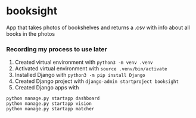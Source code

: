 # booksight
App that takes photos of bookshelves and returns a .csv with info about all books in the photos


### Recording my process to use later 

1. Created virtual environment with `python3 -m venv .venv`
2. Activated virtual environment with `source .venv/bin/activate`
3. Installed Django with `python3 -m pip install Django`
4. Created Django project with `django-admin startproject booksight`
5. Created Django apps with 
```
python manage.py startapp dashboard 
python manage.py startapp vision
python manage.py startapp matcher
```
